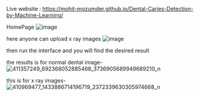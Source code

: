 Live website : https://mohit-mozumder.github.io/Dental-Caries-Detection-by-Machine-Learning/

HomePage
![image](https://github.com/Mohit-Mozumder/Dental-Caries-Detection-by-Machine-Learning/assets/61910837/7278ffd0-006e-4268-8435-1abe65c2b068)

here anyone can upload x ray images
![image](https://github.com/Mohit-Mozumder/Dental-Caries-Detection-by-Machine-Learning/assets/61910837/c7d65f53-97a6-44c6-a076-5470f45228cd)

then run the interface and you will find the desired result

the results is for normal dental image-
![411357249_692368052885468_3736905689949689210_n](https://github.com/Mohit-Mozumder/Dental-Caries-Detection-by-Machine-Learning/assets/61910837/ee1bd4a2-06f3-46a4-809a-d7edd14013e9)

this is for x ray images- 
![410969477_1433886714196719_2372339630305974668_n](https://github.com/Mohit-Mozumder/Dental-Caries-Detection-by-Machine-Learning/assets/61910837/f84dc24e-13d4-439b-8c86-9c3c617e4403)
